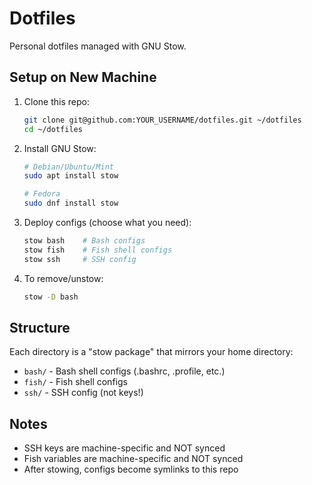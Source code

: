 # Dotfiles

Personal dotfiles managed with GNU Stow.

## Setup on New Machine

1. Clone this repo:
   ```bash
   git clone git@github.com:YOUR_USERNAME/dotfiles.git ~/dotfiles
   cd ~/dotfiles
   ```

2. Install GNU Stow:
   ```bash
   # Debian/Ubuntu/Mint
   sudo apt install stow

   # Fedora
   sudo dnf install stow
   ```

3. Deploy configs (choose what you need):
   ```bash
   stow bash    # Bash configs
   stow fish    # Fish shell configs
   stow ssh     # SSH config
   ```

4. To remove/unstow:
   ```bash
   stow -D bash
   ```

## Structure

Each directory is a "stow package" that mirrors your home directory:

- `bash/` - Bash shell configs (.bashrc, .profile, etc.)
- `fish/` - Fish shell configs
- `ssh/` - SSH config (not keys!)

## Notes

- SSH keys are machine-specific and NOT synced
- Fish variables are machine-specific and NOT synced
- After stowing, configs become symlinks to this repo
